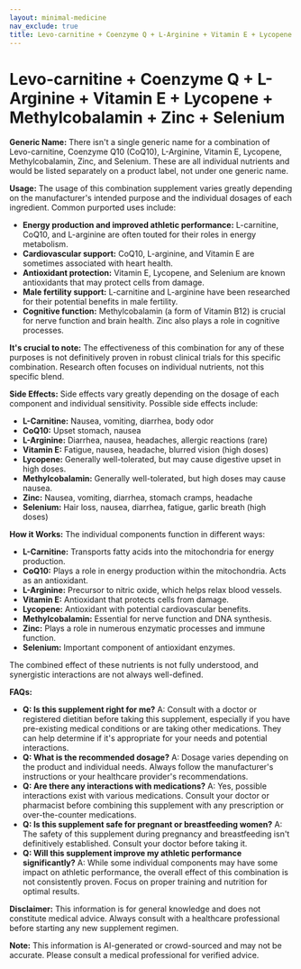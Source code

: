 ```yaml
---
layout: minimal-medicine
nav_exclude: true
title: Levo-carnitine + Coenzyme Q + L-Arginine + Vitamin E + Lycopene + Methylcobalamin + Zinc + Selenium
---
```


# Levo-carnitine + Coenzyme Q + L-Arginine + Vitamin E + Lycopene + Methylcobalamin + Zinc + Selenium

**Generic Name:**  There isn't a single generic name for a combination of Levo-carnitine, Coenzyme Q10 (CoQ10), L-Arginine, Vitamin E, Lycopene, Methylcobalamin, Zinc, and Selenium.  These are all individual nutrients and would be listed separately on a product label, not under one generic name.

**Usage:** The usage of this combination supplement varies greatly depending on the manufacturer's intended purpose and the individual dosages of each ingredient.  Common purported uses include:

* **Energy production and improved athletic performance:** L-carnitine, CoQ10, and L-arginine are often touted for their roles in energy metabolism.
* **Cardiovascular support:** CoQ10, L-arginine, and Vitamin E are sometimes associated with heart health.
* **Antioxidant protection:** Vitamin E, Lycopene, and Selenium are known antioxidants that may protect cells from damage.
* **Male fertility support:** L-carnitine and L-arginine have been researched for their potential benefits in male fertility.
* **Cognitive function:** Methylcobalamin (a form of Vitamin B12) is crucial for nerve function and brain health.  Zinc also plays a role in cognitive processes.

**It's crucial to note:** The effectiveness of this combination for any of these purposes is not definitively proven in robust clinical trials for this specific combination.  Research often focuses on individual nutrients, not this specific blend.

**Side Effects:** Side effects vary greatly depending on the dosage of each component and individual sensitivity. Possible side effects include:

* **L-Carnitine:** Nausea, vomiting, diarrhea, body odor
* **CoQ10:** Upset stomach, nausea
* **L-Arginine:** Diarrhea, nausea, headaches, allergic reactions (rare)
* **Vitamin E:**  Fatigue, nausea, headache, blurred vision (high doses)
* **Lycopene:** Generally well-tolerated, but may cause digestive upset in high doses.
* **Methylcobalamin:** Generally well-tolerated, but high doses may cause nausea.
* **Zinc:**  Nausea, vomiting, diarrhea, stomach cramps, headache
* **Selenium:**  Hair loss, nausea, diarrhea, fatigue, garlic breath (high doses)


**How it Works:** The individual components function in different ways:

* **L-Carnitine:** Transports fatty acids into the mitochondria for energy production.
* **CoQ10:**  Plays a role in energy production within the mitochondria.  Acts as an antioxidant.
* **L-Arginine:** Precursor to nitric oxide, which helps relax blood vessels.
* **Vitamin E:**  Antioxidant that protects cells from damage.
* **Lycopene:** Antioxidant with potential cardiovascular benefits.
* **Methylcobalamin:**  Essential for nerve function and DNA synthesis.
* **Zinc:**  Plays a role in numerous enzymatic processes and immune function.
* **Selenium:**  Important component of antioxidant enzymes.


The combined effect of these nutrients is not fully understood, and synergistic interactions are not always well-defined.

**FAQs:**

* **Q: Is this supplement right for me?** A:  Consult with a doctor or registered dietitian before taking this supplement, especially if you have pre-existing medical conditions or are taking other medications.  They can help determine if it's appropriate for your needs and potential interactions.
* **Q: What is the recommended dosage?** A:  Dosage varies depending on the product and individual needs. Always follow the manufacturer's instructions or your healthcare provider's recommendations.
* **Q: Are there any interactions with medications?** A: Yes, possible interactions exist with various medications.  Consult your doctor or pharmacist before combining this supplement with any prescription or over-the-counter medications.
* **Q:  Is this supplement safe for pregnant or breastfeeding women?** A:  The safety of this supplement during pregnancy and breastfeeding isn't definitively established.  Consult your doctor before taking it.
* **Q:  Will this supplement improve my athletic performance significantly?** A: While some individual components may have some impact on athletic performance, the overall effect of this combination is not consistently proven.  Focus on proper training and nutrition for optimal results.


**Disclaimer:** This information is for general knowledge and does not constitute medical advice. Always consult with a healthcare professional before starting any new supplement regimen.


**Note:** This information is AI-generated or crowd-sourced and may not be accurate. Please consult a medical professional for verified advice.
